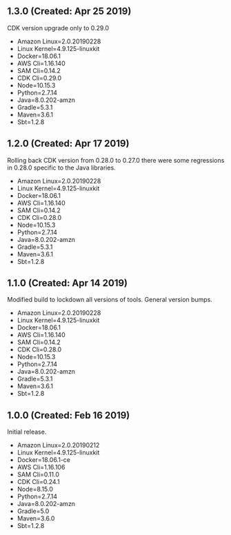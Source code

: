 ## 1.3.0 (Created: Apr 25 2019)

CDK version upgrade only to 0.29.0

* Amazon Linux=2.0.20190228
* Linux Kernel=4.9.125-linuxkit
* Docker=18.06.1
* AWS Cli=1.16.140
* SAM Cli=0.14.2
* CDK Cli=0.29.0
* Node=10.15.3
* Python=2.7.14
* Java=8.0.202-amzn
* Gradle=5.3.1
* Maven=3.6.1
* Sbt=1.2.8

## 1.2.0 (Created: Apr 17 2019)

Rolling back CDK version from 0.28.0 to 0.27.0 there were some regressions in 0.28.0 specific to the Java libraries. 

* Amazon Linux=2.0.20190228
* Linux Kernel=4.9.125-linuxkit
* Docker=18.06.1
* AWS Cli=1.16.140
* SAM Cli=0.14.2
* CDK Cli=0.28.0
* Node=10.15.3
* Python=2.7.14
* Java=8.0.202-amzn
* Gradle=5.3.1
* Maven=3.6.1
* Sbt=1.2.8

## 1.1.0 (Created: Apr 14 2019)

Modified build to lockdown all versions of tools. General version bumps. 

* Amazon Linux=2.0.20190228
* Linux Kernel=4.9.125-linuxkit
* Docker=18.06.1
* AWS Cli=1.16.140
* SAM Cli=0.14.2
* CDK Cli=0.28.0
* Node=10.15.3
* Python=2.7.14
* Java=8.0.202-amzn
* Gradle=5.3.1
* Maven=3.6.1
* Sbt=1.2.8

## 1.0.0 (Created: Feb 16 2019)

Initial release.

* Amazon Linux=2.0.20190212
* Linux Kernel=4.9.125-linuxkit
* Docker=18.06.1-ce
* AWS Cli=1.16.106
* SAM Cli=0.11.0
* CDK Cli=0.24.1
* Node=8.15.0
* Python=2.7.14
* Java=8.0.202-amzn
* Gradle=5.0
* Maven=3.6.0
* Sbt=1.2.8